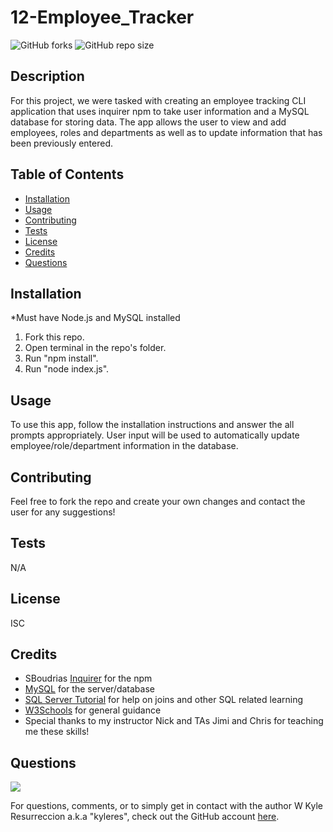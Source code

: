 
# 12-Employee_Tracker
![GitHub forks](https://img.shields.io/github/forks/kyleres/12-Employee_Tracker?style=social)
![GitHub repo size](https://img.shields.io/github/repo-size/kyleres/12-Employee_Tracker)

## Description
For this project, we were tasked with creating an employee tracking CLI application that uses inquirer npm to take user information and a MySQL database for storing data. The app allows the user to view and add employees, roles and departments as well as to update information that has been previously entered.

## Table of Contents
- [Installation](#installation)
- [Usage](#usage)
- [Contributing](#contributing)
- [Tests](#tests)
- [License](#license)
- [Credits](#credits)
- [Questions](#questions)

## Installation
*Must have Node.js and MySQL installed
1. Fork this repo.
2. Open terminal in the repo's folder.
3. Run "npm install".
4. Run "node index.js".

## Usage
To use this app, follow the installation instructions and answer the all prompts appropriately. User input will be used to automatically update employee/role/department information in the database.

## Contributing
Feel free to fork the repo and create your own changes and contact the user for any suggestions!

## Tests
N/A

## License
ISC

## Credits
- SBoudrias [Inquirer](https://github.com/SBoudrias/Inquirer.js/) for the npm
- [MySQL](https://dev.mysql.com/doc/refman/8.0/en/) for the server/database
- [SQL Server Tutorial](https://www.sqlservertutorial.net/sql-server-basics/) for help on joins and other SQL related learning
- [W3Schools](https://www.w3schools.com/) for general guidance
- Special thanks to my instructor Nick and TAs Jimi and Chris for teaching me these skills!

## Questions
![](https://avatars2.githubusercontent.com/u/59122909?v=4)

For questions, comments, or to simply get in contact with the author W Kyle Resurreccion a.k.a "kyleres", check out the GitHub account [here](https://github.com/kyleres).
    